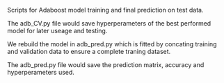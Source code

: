 Scripts for Adaboost model training and final prediction on test data.

The adb_CV.py file would save hyperperameters of the best performed model for later useage and testing.

We rebuild the model in adb_pred.py which is fitted by concating training and validation data to ensure a complete traning dataset.

The adb_pred.py file would save the prediction matrix, accuracy and hyperperameters used.

